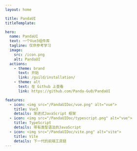 ```yaml
---
layout: home

title: PandaUI
titleTemplate: 

hero:
  name: PandaUI
  text: 一个Vue3组件库
  tagline: 仅供参考学习
  image:
    src: /icon.png
    alt: PandaUI
  actions:
    - theme: brand
      text: 开始
      link: /guild/installation/
    - theme: alt
      text: 在 Github 上查看
      link: https://github.com/Panda-Gu0/PandaUI

features:
  - icon: <img src="/PandaUIDoc/vue.png" alt="vue">
    title: Vue3
    details: 渐进式JavaScript 框架
  - icon: <img src="/PandaUIDoc/typescript.png" alt="vue">
    title: TypeScript
    details: 带有类型语法的JavaScript
  - icon: <img src="/PandaUIDoc/vite.png" alt="vite">
    title: Vite
    details: 下一代的前端工具链
---
```




